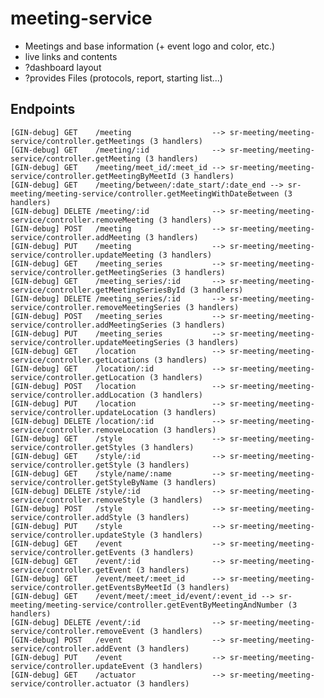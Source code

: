 # meeting-service

- Meetings and base information (+ event logo and color, etc.)
- live links and contents
- ?dashboard layout
- ?provides Files (protocols, report, starting list...)

## Endpoints

    [GIN-debug] GET    /meeting                  --> sr-meeting/meeting-service/controller.getMeetings (3 handlers)
    [GIN-debug] GET    /meeting/:id              --> sr-meeting/meeting-service/controller.getMeeting (3 handlers)
    [GIN-debug] GET    /meeting/meet_id/:meet_id --> sr-meeting/meeting-service/controller.getMeetingByMeetId (3 handlers)
    [GIN-debug] GET    /meeting/between/:date_start/:date_end --> sr-meeting/meeting-service/controller.getMeetingWithDateBetween (3 handlers)
    [GIN-debug] DELETE /meeting/:id              --> sr-meeting/meeting-service/controller.removeMeeting (3 handlers)
    [GIN-debug] POST   /meeting                  --> sr-meeting/meeting-service/controller.addMeeting (3 handlers)
    [GIN-debug] PUT    /meeting                  --> sr-meeting/meeting-service/controller.updateMeeting (3 handlers)
    [GIN-debug] GET    /meeting_series           --> sr-meeting/meeting-service/controller.getMeetingSeries (3 handlers)
    [GIN-debug] GET    /meeting_series/:id       --> sr-meeting/meeting-service/controller.getMeetingSeriesById (3 handlers)
    [GIN-debug] DELETE /meeting_series/:id       --> sr-meeting/meeting-service/controller.removeMeetingSeries (3 handlers)
    [GIN-debug] POST   /meeting_series           --> sr-meeting/meeting-service/controller.addMeetingSeries (3 handlers)
    [GIN-debug] PUT    /meeting_series           --> sr-meeting/meeting-service/controller.updateMeetingSeries (3 handlers)
    [GIN-debug] GET    /location                 --> sr-meeting/meeting-service/controller.getLocations (3 handlers)
    [GIN-debug] GET    /location/:id             --> sr-meeting/meeting-service/controller.getLocation (3 handlers)
    [GIN-debug] POST   /location                 --> sr-meeting/meeting-service/controller.addLocation (3 handlers)
    [GIN-debug] PUT    /location                 --> sr-meeting/meeting-service/controller.updateLocation (3 handlers)
    [GIN-debug] DELETE /location/:id             --> sr-meeting/meeting-service/controller.removeLocation (3 handlers)
    [GIN-debug] GET    /style                    --> sr-meeting/meeting-service/controller.getStyles (3 handlers)
    [GIN-debug] GET    /style/:id                --> sr-meeting/meeting-service/controller.getStyle (3 handlers)
    [GIN-debug] GET    /style/name/:name         --> sr-meeting/meeting-service/controller.getStyleByName (3 handlers)
    [GIN-debug] DELETE /style/:id                --> sr-meeting/meeting-service/controller.removeStyle (3 handlers)
    [GIN-debug] POST   /style                    --> sr-meeting/meeting-service/controller.addStyle (3 handlers)
    [GIN-debug] PUT    /style                    --> sr-meeting/meeting-service/controller.updateStyle (3 handlers)
    [GIN-debug] GET    /event                    --> sr-meeting/meeting-service/controller.getEvents (3 handlers)
    [GIN-debug] GET    /event/:id                --> sr-meeting/meeting-service/controller.getEvent (3 handlers)
    [GIN-debug] GET    /event/meet/:meet_id      --> sr-meeting/meeting-service/controller.getEventsByMeetId (3 handlers)
    [GIN-debug] GET    /event/meet/:meet_id/event/:event_id --> sr-meeting/meeting-service/controller.getEventByMeetingAndNumber (3 handlers)
    [GIN-debug] DELETE /event/:id                --> sr-meeting/meeting-service/controller.removeEvent (3 handlers)
    [GIN-debug] POST   /event                    --> sr-meeting/meeting-service/controller.addEvent (3 handlers)
    [GIN-debug] PUT    /event                    --> sr-meeting/meeting-service/controller.updateEvent (3 handlers)
    [GIN-debug] GET    /actuator                 --> sr-meeting/meeting-service/controller.actuator (3 handlers)
